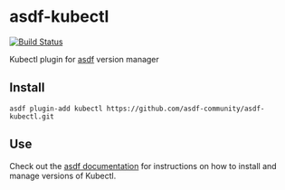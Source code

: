 # asdf-kubectl

[![Build Status](https://travis-ci.org/asdf-community/asdf-kubectl.svg?branch=master)](https://travis-ci.org/asdf-community/asdf-kubectl)

Kubectl plugin for [asdf](https://github.com/asdf-vm/asdf) version manager

## Install

```
asdf plugin-add kubectl https://github.com/asdf-community/asdf-kubectl.git
```

## Use

Check out the [asdf documentation](https://asdf-vm.com/guide/getting-started.html#_5-install-a-version) for instructions on how to install and manage versions of Kubectl.
